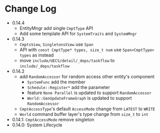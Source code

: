 # Change Log

- 0.14.4
  - EntityMngr add single `CmptType` API
  - Add some template API for `SystemTraits` and `SystemMngr` 
- 0.14.3
  - `CmptsView`, `SingletonsView` use `Span` 
  - API with `const CmptType* types, size_t num` use `Span<CmptType> types` as instead
  - move `include/UECS/detail/_deps/taskflow` to `include/_deps/taskflow` 
- 0.14.2
  - add `RandomAccessor` for random access other entity's component
    - `SystemFunc` add the member
    - `Schedule::Register*` add the parameter
    - feature `None Parallel` is updated to support `RandomAccessor` 
    - `World::GenUpdateFrameGraph` is updated to support `RandomAccessor` 
  - `CmptAccessType`'s default `AccessMode` change from `LATEST` to `WRITE` 
  - `World` command buffer layer's type change from `size_t` to `int` 
- 0.14.1: `CmptAccessMode` remove singleton
- 0.14.0: System Lifecycle

